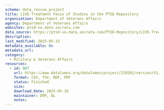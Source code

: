 ```yaml
---
schema: data_rescue_project 
title: LIVE-Treatment Focus of Studies in the PTSD Repository
organization: Department of Veterans Affairs
agency: Department of Veterans Affairs
websites: ptsd-va.data.socrata.com
data_source: https://ptsd-va.data.socrata.com/PTSD-Repository/LIVE-Treatment-Focus-of-Studies-in-the-PTSD-Reposi/muam-xuyd
description: 
last_modified: 2025-05-13
metadata_available: No
metadata_url: 
category:
  - Military & Veterans Affairs 
resources:
  - id: 987
    url: https://www.datalumos.org/datalumos/project/229201/version/V1/view
    format: CSV, TSV, RDF, PDF
    status: Finished
    size: 
    download_date: 2025-05-10
    maintainer: DRP, DL
    notes: 
---
```

